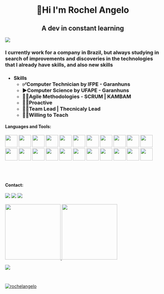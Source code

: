<h1 align="center"> 👋Hi I'm Rochel Angelo </h1>
<h2 align="center"> A dev in constant learning </h2>

![](https://komarev.com/ghpvc/?username=rochelangelo)

<h3>I currently work for a company in Brazil, but always studying in search of improvements and discoveries in the technologies that I already have skills, and also new skills<h3>

- Skills
  - ✅Computer Technician by IFPE - Garanhuns
  - ▶Computer Science by UFAPE - Garanhuns
  - 🧑‍💻Agile Methodologies - SCRUM | KAMBAM
  - 🏃‍♂️Proactive
  - 🧑‍✈️Team Lead | Thecnicaly Lead
  - 👨‍🏫Willing to Teach
  
<h4 align="left">Languages and Tools:</h4>
  <p align="left">
   <img src="https://cdn.jsdelivr.net/gh/devicons/devicon/icons/java/java-original.svg" width="40" height="40"/> 
   <img src="https://cdn.jsdelivr.net/gh/devicons/devicon/icons/javascript/javascript-plain.svg" width="40" height="40"/> 
   <img src="https://cdn.jsdelivr.net/gh/devicons/devicon/icons/php/php-plain.svg" width="40" height="40"/> 
   <img src="https://cdn.jsdelivr.net/gh/devicons/devicon/icons/csharp/csharp-line.svg"  width="40" height="40"/> 
   <img src="https://cdn.jsdelivr.net/gh/devicons/devicon/icons/typescript/typescript-plain.svg" width="40" height="40"/> 
   <img src="https://cdn.jsdelivr.net/gh/devicons/devicon/icons/html5/html5-plain-wordmark.svg"  width="40" height="40"/> 
   <img src="https://cdn.jsdelivr.net/gh/devicons/devicon/icons/css3/css3-plain-wordmark.svg"  width="40" height="40"/> 
   <img src="https://cdn.jsdelivr.net/gh/devicons/devicon/icons/nodejs/nodejs-original.svg"  width="40" height="40"/> 
   <img src="https://cdn.jsdelivr.net/gh/devicons/devicon/icons/spring/spring-original-wordmark.svg"  width="40" height="40"/> 
   <img src="https://cdn.jsdelivr.net/gh/devicons/devicon/icons/bootstrap/bootstrap-plain.svg"  width="40" height="40"/> 
   <img src="https://cdn.jsdelivr.net/gh/devicons/devicon/icons/laravel/laravel-plain-wordmark.svg"  width="40" height="40"/> 
   <img src="https://cdn.jsdelivr.net/gh/devicons/devicon/icons/yii/yii-plain-wordmark.svg" width="40" height="40"/> 
   <img src="https://cdn.jsdelivr.net/gh/devicons/devicon/icons/angularjs/angularjs-plain.svg" width="40" height="40"/> 
   <img src="https://cdn.jsdelivr.net/gh/devicons/devicon/icons/vuejs/vuejs-original-wordmark.svg" width="40" height="40"/> 
   <img src="https://cdn.jsdelivr.net/gh/devicons/devicon/icons/react/react-original-wordmark.svg" width="40" height="40"/> 
   <img src="https://cdn.jsdelivr.net/gh/devicons/devicon/icons/mongodb/mongodb-original-wordmark.svg" width="40" height="40"/> 
   <img src="https://cdn.jsdelivr.net/gh/devicons/devicon/icons/oracle/oracle-original.svg" width="40" height="40"/> 
   <img src="https://cdn.jsdelivr.net/gh/devicons/devicon/icons/mysql/mysql-original-wordmark.svg" width="40" height="40"/> 
   <img src="https://cdn.jsdelivr.net/gh/devicons/devicon/icons/postgresql/postgresql-original-wordmark.svg" width="40" height="40"/> 
   <img src="https://cdn.jsdelivr.net/gh/devicons/devicon/icons/sqlite/sqlite-original.svg" width="40" height="40"/> 
   <img src="https://cdn.jsdelivr.net/gh/devicons/devicon/icons/git/git-original.svg" width="40" height="40"/> 
   <img src="https://cdn.jsdelivr.net/gh/devicons/devicon/icons/figma/figma-original.svg" width="40" height="40"/>
  </P> 
    
  
  </br></br>
<h4 align="left">Contact:</h4>
  <div>
    <a href="https://instagram.com/rochelangelo.dev" target="_blank"><img src="https://img.shields.io/badge/-Instagram-%23E4405F?style=for-the-badge&logo=instagram&logoColor=white" target="_blank"></a>
    <a href = "mailto:jrochelangelo@gmail.com"><img src="https://img.shields.io/badge/Gmail-D14836?style=for-the-badge&logo=gmail&logoColor=white" target="_blank"></a>
    <a href="https://www.linkedin.com/in/rochelangelo" target="_blank"><img src="https://img.shields.io/badge/-LinkedIn-%230077B5?style=for-the-badge&logo=linkedin&logoColor=white" target="_blank"></a>   
</div>
 
  
  </br>
<div>
<a href="https://github.com/rochelangelo">
<img height="180em" src="https://github-readme-stats.vercel.app/api/top-langs/?username=rochelangelo&layout=compact&langs_count=7&theme=dracula"/>
<img height="180em" src="https://github-readme-stats.vercel.app/api?username=rochelangelo&show_icons=true&theme=dracula&include_all_commits=true&count_private=true"/>
</div>
<p align="left"><a href="https://git.io/streak-stats"><img src="https://streak-stats.demolab.com?user=rochelangelo"/></a></p>

<br>


<p align="left"> <a href="https://github.com/ryo-ma/github-profile-trophy"><img src="https://github-profile-trophy.vercel.app/?username=desenvolvedorindie" alt="rochelangelo" /></a> </p>


<!---
rochelangelo/rochelangelo is a ✨ special ✨ repository because its `README.md` (this file) appears on your GitHub profile.
You can click the Preview link to take a look at your changes.
--->
